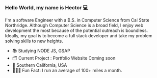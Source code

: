 ### Hello World, my name is Hector 💻

I'm a software Engineer with a B.S. in Computer Science from Cal State Northridge. Although Computer Science is a broad field, I enjoy web development the most because of the potential outreach is boundless. Ideally, my goal is to become a full stack developer and take my problem solving skills to new heights.

<ul>
  <li>📚 Studying NODE JS, GSAP </li>
  <li>🗂 Current Project : Portfolio Website Coming soon </li>
  <li>📍 Southern California, USA </li>
  <li>🏃🏼‍♂️ Fun Fact: I run an average of 100+ miles a month. </li>
</ul>

